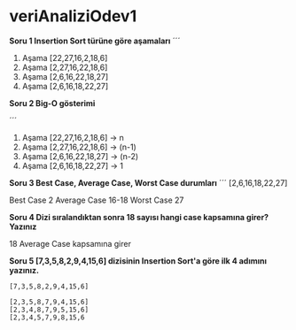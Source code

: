 # veriAnaliziOdev1
**Soru 1 Insertion Sort türüne göre aşamaları**
´´´
1. Aşama [22,27,16,2,18,6]
2. Aşama [2,27,16,22,18,6]
3. Aşama [2,6,16,22,18,27]
4. Aşama [2,6,16,18,22,27]

**Soru 2 Big-O gösterimi**

´´´
1. Aşama [22,27,16,2,18,6] -> n
2. Aşama [2,27,16,22,18,6] -> (n-1)
3. Aşama [2,6,16,22,18,27] -> (n-2)
4. Aşama [2,6,16,18,22,27] -> 1


**Soru 3 Best Case, Average Case, Worst Case durumları**
´´´
 [2,6,16,18,22,27]

Best Case 2
Average Case 16-18
Worst Case 27 

**Soru 4 Dizi sıralandıktan sonra 18 sayısı hangi case kapsamına girer? Yazınız**


18 Average Case kapsamına girer

**Soru 5 [7,3,5,8,2,9,4,15,6] dizisinin Insertion Sort'a göre ilk 4 adımını yazınız.**
```
[7,3,5,8,2,9,4,15,6] 

[2,3,5,8,7,9,4,15,6]
[2,3,4,8,7,9,5,15,6]
[2,3,4,5,7,9,8,15,6
